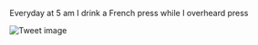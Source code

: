 Everyday at 5 am I drink a French press while I overheard press


![Tweet image](/asset/crosspoast/FgjyobHagAIF6GO.jpg)

